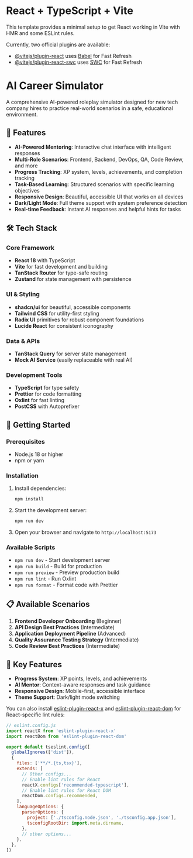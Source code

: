 # React + TypeScript + Vite

This template provides a minimal setup to get React working in Vite with HMR and some ESLint rules.

Currently, two official plugins are available:

- [@vitejs/plugin-react](https://github.com/vitejs/vite-plugin-react/blob/main/packages/plugin-react) uses [Babel](https://babeljs.io/) for Fast Refresh
- [@vitejs/plugin-react-swc](https://github.com/vitejs/vite-plugin-react/blob/main/packages/plugin-react-swc) uses [SWC](https://swc.rs/) for Fast Refresh

# AI Career Simulator

A comprehensive AI-powered roleplay simulator designed for new tech company hires to practice real-world scenarios in a safe, educational environment.

## 🚀 Features

- **AI-Powered Mentoring**: Interactive chat interface with intelligent responses
- **Multi-Role Scenarios**: Frontend, Backend, DevOps, QA, Code Review, and more
- **Progress Tracking**: XP system, levels, achievements, and completion tracking
- **Task-Based Learning**: Structured scenarios with specific learning objectives
- **Responsive Design**: Beautiful, accessible UI that works on all devices
- **Dark/Light Mode**: Full theme support with system preference detection
- **Real-time Feedback**: Instant AI responses and helpful hints for tasks

## 🛠 Tech Stack

### Core Framework

- **React 18** with TypeScript
- **Vite** for fast development and building
- **TanStack Router** for type-safe routing
- **Zustand** for state management with persistence

### UI & Styling

- **shadcn/ui** for beautiful, accessible components
- **Tailwind CSS** for utility-first styling
- **Radix UI** primitives for robust component foundations
- **Lucide React** for consistent iconography

### Data & APIs

- **TanStack Query** for server state management
- **Mock AI Service** (easily replaceable with real AI)

### Development Tools

- **TypeScript** for type safety
- **Prettier** for code formatting
- **Oxlint** for fast linting
- **PostCSS** with Autoprefixer

## 🚀 Getting Started

### Prerequisites

- Node.js 18 or higher
- npm or yarn

### Installation

1. Install dependencies:

   ```bash
   npm install
   ```

2. Start the development server:

   ```bash
   npm run dev
   ```

3. Open your browser and navigate to `http://localhost:5173`

### Available Scripts

- `npm run dev` - Start development server
- `npm run build` - Build for production
- `npm run preview` - Preview production build
- `npm run lint` - Run Oxlint
- `npm run format` - Format code with Prettier

## 📋 Available Scenarios

1. **Frontend Developer Onboarding** (Beginner)
2. **API Design Best Practices** (Intermediate)
3. **Application Deployment Pipeline** (Advanced)
4. **Quality Assurance Testing Strategy** (Intermediate)
5. **Code Review Best Practices** (Intermediate)

## 🎯 Key Features

- **Progress System**: XP points, levels, and achievements
- **AI Mentor**: Context-aware responses and task guidance
- **Responsive Design**: Mobile-first, accessible interface
- **Theme Support**: Dark/light mode switching

You can also install [eslint-plugin-react-x](https://github.com/Rel1cx/eslint-react/tree/main/packages/plugins/eslint-plugin-react-x) and [eslint-plugin-react-dom](https://github.com/Rel1cx/eslint-react/tree/main/packages/plugins/eslint-plugin-react-dom) for React-specific lint rules:

```js
// eslint.config.js
import reactX from 'eslint-plugin-react-x'
import reactDom from 'eslint-plugin-react-dom'

export default tseslint.config([
  globalIgnores(['dist']),
  {
    files: ['**/*.{ts,tsx}'],
    extends: [
      // Other configs...
      // Enable lint rules for React
      reactX.configs['recommended-typescript'],
      // Enable lint rules for React DOM
      reactDom.configs.recommended,
    ],
    languageOptions: {
      parserOptions: {
        project: ['./tsconfig.node.json', './tsconfig.app.json'],
        tsconfigRootDir: import.meta.dirname,
      },
      // other options...
    },
  },
])
```
